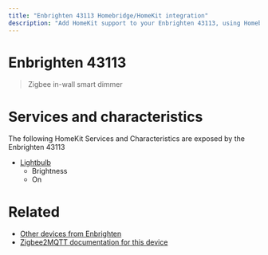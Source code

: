 ```yaml
---
title: "Enbrighten 43113 Homebridge/HomeKit integration"
description: "Add HomeKit support to your Enbrighten 43113, using Homebridge, Zigbee2MQTT and homebridge-z2m."
---
```

<!---
This file has been GENERATED using src/docgen/docgen.ts
DO NOT EDIT THIS FILE MANUALLY!
-->
# Enbrighten 43113
> Zigbee in-wall smart dimmer


# Services and characteristics
The following HomeKit Services and Characteristics are exposed by
the Enbrighten 43113

* [Lightbulb](../../light.md)
  * Brightness
  * On


# Related
* [Other devices from Enbrighten](../index.md#enbrighten)
* [Zigbee2MQTT documentation for this device](https://www.zigbee2mqtt.io/devices/43113.html)
